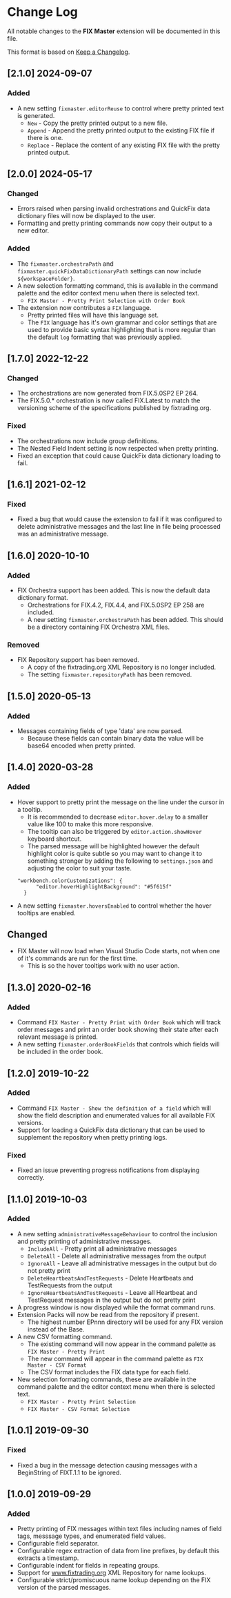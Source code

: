 # Change Log

All notable changes to the **FIX Master** extension will be documented in this file.

This format is based on [Keep a Changelog](http://keepachangelog.com/).

## [2.1.0] 2024-09-07

### Added

- A new setting `fixmaster.editorReuse` to control where pretty printed text is generated. 
  - `New` - Copy the pretty printed output to a new file.
  - `Append` - Append the pretty printed output to the existing FIX file if there is one.
  - `Replace` - Replace the content of any existing FIX file with the pretty printed output.

## [2.0.0] 2024-05-17

### Changed

- Errors raised when parsing invalid orchestrations and QuickFix data dictionary files will now be displayed to the user.
- Formatting and pretty printing commands now copy their output to a new editor. 

### Added

- The `fixmaster.orchestraPath` and `fixmaster.quickFixDataDictionaryPath` settings can now include `${workspaceFolder}`.
- A new selection formatting command, this is available in the command palette and the editor context menu when there is selected text.
  - `FIX Master - Pretty Print Selection with Order Book`
- The extension now contributes a `FIX` language.
  - Pretty printed files will have this language set.
  - The `FIX` language has it's own grammar and color settings that are used to provide basic syntax highlighting that is more regular than the default `log` formatting that was previously applied.

## [1.7.0] 2022-12-22

### Changed

- The orchestrations are now generated from FIX.5.0SP2 EP 264.
- The FIX.5.0.* orchestration is now called FIX.Latest to match the versioning scheme of the specifications published by fixtrading.org.

### Fixed

- The orchestrations now include group definitions.
- The Nested Field Indent setting is now respected when pretty printing.
- Fixed an exception that could cause QuickFix data dictionary loading to fail.

## [1.6.1] 2021-02-12

### Fixed

- Fixed a bug that would cause the extension to fail if it was configured to delete administrative messages and the last line in file being processed was an administrative message.

## [1.6.0] 2020-10-10

### Added

- FIX Orchestra support has been added. This is now the default data dictionary format.
  - Orchestrations for FIX.4.2, FIX.4.4, and FIX.5.0SP2 EP 258 are included.
  - A new setting `fixmaster.orchestraPath` has been added. This should be a directory containing FIX Orchestra XML files.

### Removed

- FIX Repository support has been removed.
  - A copy of the fixtrading.org XML Repository is no longer included.
  - The setting `fixmaster.repositoryPath` has been removed.

## [1.5.0] 2020-05-13

### Added

- Messages containing fields of type 'data' are now parsed.
  - Because these fields can contain binary data the value will be base64 encoded when pretty printed.

## [1.4.0] 2020-03-28

### Added

- Hover support to pretty print the message on the line under the cursor in a tooltip.
  - It is recommended to decrease `editor.hover.delay` to a smaller value like 100 to make this more responsive.
  - The tooltip can also be triggered by `editor.action.showHover` keyboard shortcut.
  - The parsed message will be highlighted however the default highlight color is quite subtle so you may want to change it to something stronger by adding the following to `settings.json` and adjusting the color to suit your taste.
  ```
  "workbench.colorCustomizations": {
        "editor.hoverHighlightBackground": "#5f615f"
    }
  ```
- A new setting `fixmaster.hoversEnabled` to control whether the hover tooltips are enabled.  

## Changed

- FIX Master will now load when Visual Studio Code starts, not when one of it's commands are run for the first time.
  - This is so the hover tooltips work with no user action.

## [1.3.0] 2020-02-16

### Added

- Command `FIX Master - Pretty Print with Order Book` which will track order messages and print an order book showing their state after each relevant message is printed.
- A new setting `fixmaster.orderBookFields` that controls which fields will be included in the order book.

## [1.2.0] 2019-10-22

### Added

- Command `FIX Master - Show the definition of a field` which will show the field description and enumerated values for all available FIX versions.
- Support for loading a QuickFix data dictionary that can be used to supplement the repository when pretty printing logs.

### Fixed

- Fixed an issue preventing progress notifications from displaying correctly.

## [1.1.0] 2019-10-03

### Added

- A new setting `administrativeMessageBehaviour` to control the inclusion and pretty printing of administrative messages.
  - `IncludeAll` - Pretty print all administrative messages
  - `DeleteAll` - Delete all administrative messages from the output
  - `IgnoreAll` - Leave all administrative messages in the output but do not pretty print
  - `DeleteHeartbeatsAndTestRequests` - Delete Heartbeats and TestRequests from the output
  - `IgnoreHeartbeatsAndTestRequests` - Leave all Heartbeat and TestRequest messages in the output but do not pretty print
- A progress window is now displayed while the format command runs.
- Extension Packs will now be read from the repository if present.
  - The highest number EPnnn directory will be used for any FIX version instead of the Base.
- A new CSV formatting command.
  - The existing command will now appear in the command palette as `FIX Master - Pretty Print`
  - The new command will appear in the command palette as `FIX Master - CSV Format`
  - The CSV format includes the FIX data type for each field.
- New selection formatting commands, these are available in the command palette and the editor context menu when there is selected text.
  - `FIX Master - Pretty Print Selection`
  - `FIX Master - CSV Format Selection`

## [1.0.1] 2019-09-30

### Fixed

- Fixed a bug in the message detection causing messages with a BeginString of FIXT.1.1 to be ignored.

## [1.0.0] 2019-09-29

### Added

- Pretty printing of FIX messages within text files including names of field tags, messsage types, and enumerated field values.
- Configurable field separator.
- Configurable regex extraction of data from line prefixes, by default this extracts a timestamp.
- Configurable indent for fields in repeating groups.
- Support for www.fixtrading.org XML Repository for name lookups.
- Configurable strict/promiscuous name lookup depending on the FIX version of the parsed messages.
